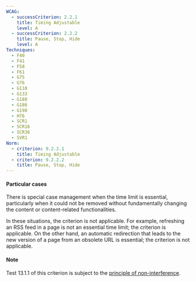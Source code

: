 ```yaml
---
WCAG:
  - successCriterion: 2.2.1
    title: Timing Adjustable
    level: A
  - successCriterion: 2.2.2
    title: Pause, Stop, Hide
    level: A
Techniques:
  - F40
  - F41
  - F58
  - F61
  - G75
  - G76
  - G110
  - G133
  - G180
  - G186
  - G198
  - H76
  - SCR1
  - SCR16
  - SCR36
  - SVR1
Norm:
  - criterion: 9.2.2.1
    title: Timing Adjustable
  - criterion: 9.2.2.2
    title: Pause, Stop, Hide
---
```


#### Particular cases

There is special case management when the time limit is essential, particularly when it could not be removed without fundamentally changing the content or content-related functionalities.

In these situations, the criterion is not applicable. For example, refreshing an RSS feed in a page is not an essential time limit; the criterion is applicable. On the other hand, an automatic redirection that leads to the new version of a page from an obsolete URL is essential; the criterion is not applicable.

#### Note

Test 13.1.1 of this criterion is subject to the [principle of non-interference](../obligations.html#principle-of-non-interference).
